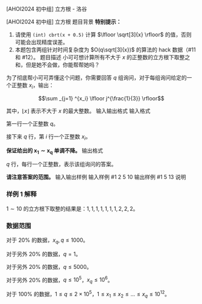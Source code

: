 



[AHOI2024 初中组] 立方根 - 洛谷














[AHOI2024 初中组] 立方根
题目背景
**特别提示：**

1. 请使用 `(int) cbrt(x + 0.5)` 计算 $\lfloor \sqrt[3]{x} \rfloor$ 的值，否则可能会出现精度误差。
2. 本题包含两组针对时间复杂度为 $O(q\sqrt[3]{x})$ 的算法的 hack 数据（#11 和 #12）。
题目描述
小可可想计算所有不大于 $x$ 的正整数的立方根下取整之和，但是她不会做，你能帮帮她吗？

为了彻底帮小可可弄懂这个问题，你需要回答 $q$ 组询问，对于每组询问给定的一个正整数 $x_i$，输出：

$$\sum _{j=1} ^{x_i} \lfloor j^{\frac{1}{3}} \rfloor$$

其中，$\lfloor x \rfloor$ 表示不大于 $x$ 的最大整数。
输入输出格式
输入格式

第一行一个正整数 $q$。

接下来 $q$ 行，第 $i$ 行一个正整数 $x_i$。

**保证给出的 $\bm{x_1 \sim x_q}$ 单调不降。**
输出格式

$q$ 行，每行一个正整数，表示该组询问的答案。

**请注意答案的范围。**
输入输出样例
输入样例 #1
2
5
10
输出样例 #1
5
13
说明
### 样例 1 解释

$1 \sim 10$ 的立方根下取整的结果是：$1,1,1,1,1,1,1,2,2,2$。

### 数据范围

对于 $20\%$ 的数据，$x_q,q \le 1000$。

对于另外 $20\%$ 的数据，$q=1$。

对于另外 $20\%$ 的数据，$q \le 5000$。

对于另外 $20\%$ 的数据，$q \le 10^5$，$x_q \le 10^6$。 

对于 $100\%$ 的数据，$1 \le q \le 2 \times 10^5$，$1 \le x_1 \le x_2 \le \ldots \le x_q \le 10^{12}$。






